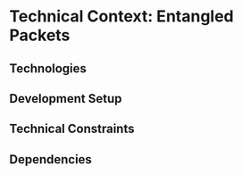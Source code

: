 # Technical Context: Entangled Packets

## Technologies
<!-- Technologies used in the project -->

## Development Setup
<!-- Development environment setup -->

## Technical Constraints
<!-- Technical limitations and constraints -->

## Dependencies
<!-- Project dependencies -->
